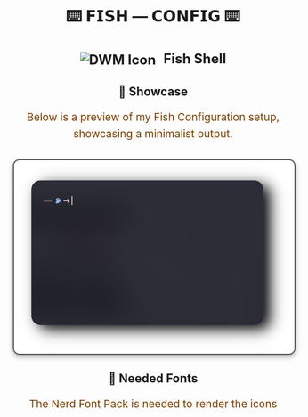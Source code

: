 <div align="center">
  <h1>⌨️ <strong>𝗙𝗜𝗦𝗛 ― 𝗖𝗢𝗡𝗙𝗜𝗚</strong> ⌨️</h1>
</div>


<div align="center">
  <h2 style="font-size: 24px;">
    <strong> <a href="https://fishshell.com/" style="text-decoration: none; color: inherit;">
      <img src="https://fishshell.com/favicon.ico" alt="DWM Icon" style="vertical-align: middle; width: 24px; height: 24px; margin-right: 8px;">
      Fish Shell</a> 
    </strong>
  </h2>
</div>

<div align="center" style="margin: 30px 0;">
  <h2>🎨 Showcase</h2>
  <p style="font-size: 19px; line-height: 1.6; color: #7c3f00;">
    Below is a preview of my Fish Configuration setup, showcasing a minimalist output.
  </p>
  <img src="fish.png" alt="Preview" width="700" style="display: block; margin: 29px auto; border: 2px solid #555; border-radius: 12px; box-shadow: 0 4px 10px rgba(0, 0, 0, 0.3);">
</div>

<div align="center" style="margin: 30px 0;">
  <h2>🎨 Needed Fonts</h2>
  <p style="font-size: 19px; line-height: 1.6; color: #7c3f00;">
    The Nerd Font Pack is needed to render the icons
    <div align="center">
  <h2 style="font-size: 24px;">
    <strong> <a href="https://www.nerdfonts.com/font-downloads " style="text-decoration: none; color: inherit;">
